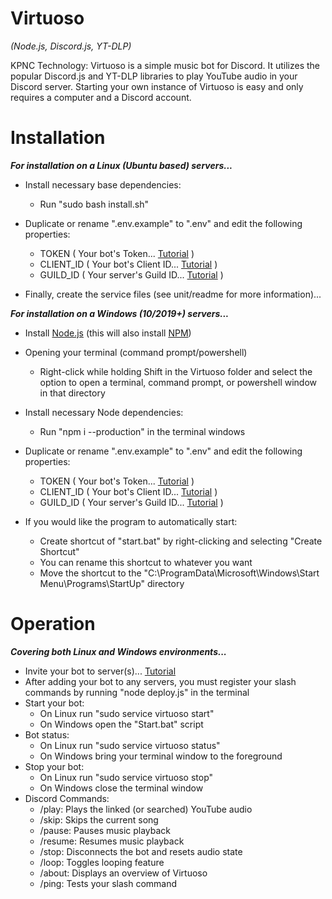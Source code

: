 # Virtuoso

*(Node.js, Discord.js, YT-DLP)*

KPNC Technology: Virtuoso is a simple music bot for Discord. It utilizes the popular Discord.js and YT-DLP libraries to play YouTube audio in your Discord server. Starting your own instance of Virtuoso is easy and only requires a computer and a Discord account.

# Installation

__*For installation on a Linux (Ubuntu based) servers...*__

- Install necessary base dependencies:
	- Run "sudo bash install.sh"

- Duplicate or rename ".env.example" to ".env" and edit the following properties:
	- TOKEN ( Your bot's Token... [Tutorial](https://discordjs.guide/preparations/setting-up-a-bot-application.html) )
	- CLIENT_ID ( Your bot's Client ID... [Tutorial](https://discordjs.guide/preparations/setting-up-a-bot-application.html) )
	- GUILD_ID ( Your server's Guild ID... [Tutorial](https://support.discord.com/hc/articles/206346498-Where-can-I-find-my-User-Server-Message-ID) )

- Finally, create the service files (see unit/readme for more information)...

__*For installation on a Windows (10/2019+) servers...*__

- Install [Node.js](https://nodejs.org/en/download) (this will also install [NPM](https://www.npmjs.com/))

- Opening your terminal (command prompt/powershell)
	- Right-click while holding Shift in the Virtuoso folder and select the option to open a terminal, command prompt, or powershell window in that directory

- Install necessary Node dependencies:
	- Run "npm i --production" in the terminal windows
	
- Duplicate or rename ".env.example" to ".env" and edit the following properties:
	- TOKEN ( Your bot's Token... [Tutorial](https://discordjs.guide/preparations/setting-up-a-bot-application.html) )
	- CLIENT_ID ( Your bot's Client ID... [Tutorial](https://discordjs.guide/preparations/setting-up-a-bot-application.html) )
	- GUILD_ID ( Your server's Guild ID... [Tutorial](https://support.discord.com/hc/articles/206346498-Where-can-I-find-my-User-Server-Message-ID) )

- If you would like the program to automatically start:
	- Create shortcut of "start.bat" by right-clicking and selecting "Create Shortcut"
	- You can rename this shortcut to whatever you want
	- Move the shortcut to the "C:\ProgramData\Microsoft\Windows\Start Menu\Programs\StartUp" directory

# Operation 

__*Covering both Linux and Windows environments...*__

- Invite your bot to server(s)... [Tutorial](https://discordjs.guide/preparations/adding-your-bot-to-servers.html)
- After adding your bot to any servers, you must register your slash commands by running "node deploy.js" in the terminal
- Start your bot:
	- On Linux run "sudo service virtuoso start"
	- On Windows open the "Start.bat" script
- Bot status:
	- On Linux run "sudo service virtuoso status"
	- On Windows bring your terminal window to the foreground
- Stop your bot:
	- On Linux run "sudo service virtuoso stop"
	- On Windows close the terminal window
- Discord Commands:
	- /play: Plays the linked (or searched) YouTube audio
	- /skip: Skips the current song
	- /pause: Pauses music playback
	- /resume: Resumes music playback
	- /stop: Disconnects the bot and resets audio state
	- /loop: Toggles looping feature
	- /about: Displays an overview of Virtuoso
	- /ping: Tests your slash command
